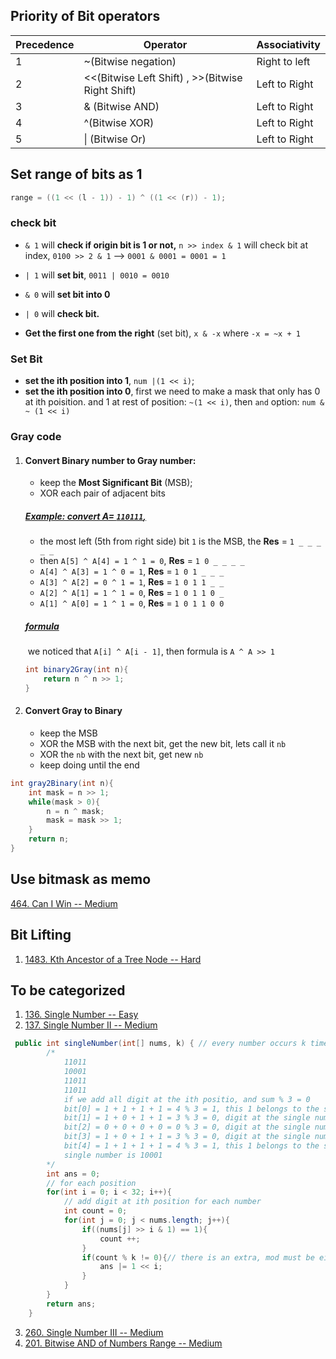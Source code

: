 ## Priority of Bit operators

| Precedence | Operator                                         | Associativity |
| ---------- | ------------------------------------------------ | ------------- |
| 1          | ~(Bitwise negation)                              | Right to left |
| 2          | <<(Bitwise Left Shift) , >>(Bitwise Right Shift) | Left to Right |
| 3          | & (Bitwise AND)                                  | Left to Right |
| 4          | ^(Bitwise XOR)                                   | Left to Right |
| 5          | \| (Bitwise Or)                                  | Left to Right |

## Set range of bits as 1

```java
range = ((1 << (l - 1)) - 1) ^ ((1 << (r)) - 1);
```



### check bit

+ `& 1`  will **check if origin bit is 1 or not,** `n >> index & 1` will check bit at index, `0100 >> 2 & 1` --> `0001 & 0001 = 0001 = 1`

+ `| 1` will **set bit**, `0011 | 0010 = 0010`

+ `& 0` will **set bit into 0**

+ `| 0` will **check bit.**

+ **Get the first one from the right** (set bit), `x & -x` where `-x = ~x + 1`

### Set Bit

+ **set the ith position into 1**, `num |(1 << i)`;
+ **set the ith position into 0**, first we need to make a mask that only has 0 at ith poisition. and 1 at rest of position: `~(1 << i)`, then `and` option: `num & ~ (1 << i)`



### Gray code

1. #### **Convert Binary number to Gray number**: 

   + keep the **Most Significant Bit** (MSB);
   + XOR each pair of adjacent bits

   ##### **<u>Example: convert A= `110111`,</u>**

   + the most left (5th from right side) bit `1` is the MSB, the **Res** = `1 _ _ _ _ _ `
   + then `A[5] ^ A[4] = 1 ^ 1 = 0`,  **Res** = `1 0 _ _ _ _ `
   + `A[4] ^ A[3] = 1 ^ 0 = 1`,  **Res** = `1 0 1 _ _ _ `
   + `A[3] ^ A[2] = 0 ^ 1 = 1`,  **Res** = `1 0 1 1 _ _ `
   + `A[2] ^ A[1] = 1 ^ 1 = 0`,  **Res** = `1 0 1 1 0 _ `
   + `A[1] ^ A[0] = 1 ^ 1 = 0`,  **Res** = `1 0 1 1 0 0`

   ##### **<u>formula</u>**

   ​	we noticed that `A[i] ^ A[i - 1]`, then formula is `A ^ A >> 1`

   ```java
   int binary2Gray(int n){
       return n ^ n >> 1;
   }
   ```

   

2. #### Convert Gray to Binary

   + keep the MSB
   + XOR the MSB with the next bit, get the new bit, lets call it `nb`
   + XOR the `nb` with the next bit, get new `nb`
   + keep doing until the end

```java
int gray2Binary(int n){
    int mask = n >> 1;
    while(mask > 0){
        n = n ^ mask;
        mask = mask >> 1;
    }
    return n;
}
```

## Use bitmask as memo

[464. Can I Win -- Medium](https://leetcode.com/problems/can-i-win/)



## Bit Lifting

1. [1483. Kth Ancestor of a Tree Node -- Hard](https://leetcode.com/problems/kth-ancestor-of-a-tree-node/)



## To be categorized

1. [136. Single Number -- Easy](https://leetcode.com/problems/single-number)
2. [137. Single Number II -- Medium](https://leetcode.com/problems/single-number-ii/)

```java
 public int singleNumber(int[] nums, k) { // every number occurs k times excepts for one
        /*
            11011
            10001
            11011
            11011
            if we add all digit at the ith positio, and sum % 3 = 0
            bit[0] = 1 + 1 + 1 + 1 = 4 % 3 = 1, this 1 belongs to the single number at 0th
            bit[1] = 1 + 0 + 1 + 1 = 3 % 3 = 0, digit at the single number 1th is 0
            bit[2] = 0 + 0 + 0 + 0 = 0 % 3 = 0, digit at the single number 2th is 0
            bit[3] = 1 + 0 + 1 + 1 = 3 % 3 = 0, digit at the single number 3th is 0
            bit[4] = 1 + 1 + 1 + 1 = 4 % 3 = 1, this 1 belongs to the single number at 4th
            single number is 10001
        */
        int ans = 0;
        // for each position
        for(int i = 0; i < 32; i++){
            // add digit at ith position for each number
            int count = 0;
            for(int j = 0; j < nums.length; j++){
                if((nums[j] >> i & 1) == 1){
                    count ++;
                }
                if(count % k != 0){// there is an extra, mod must be either 1 or 0
                    ans |= 1 << i;
                }
            }
        }
        return ans;
    }
```

3. [260. Single Number III -- Medium](https://leetcode.com/problems/single-number-iii/)
4. [201. Bitwise AND of Numbers Range -- Medium](https://leetcode.com/problems/bitwise-and-of-numbers-range/)

